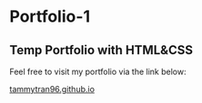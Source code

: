 # Portfolio-1

## Temp Portfolio with HTML&CSS

Feel free to visit my portfolio via the link below:

[tammytran96.github.io](https://tammytran96.github.io/)